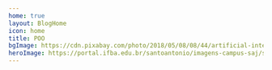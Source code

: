```yaml
---
home: true
layout: BlogHome
icon: home
title: POO
bgImage: https://cdn.pixabay.com/photo/2018/05/08/08/44/artificial-intelligence-3382507_960_720.jpg
heroImage: https://portal.ifba.edu.br/santoantonio/imagens-campus-saj/santoantoniodejesus160x240px.jpg
---
```

